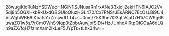 28wugjKicRuNzYSDWuoHNGlN1ISJNusaRn1rxANe33xjolj2ekHTN6IAJC2Vv5dj8h5QGXHkbRkUxdG8GUloQIuzHGL472/Cx7PNStJEsARNC7EcOsLBi9fJ4VsWghWBB9IKbafsYxZmjwdtTT4+s+0nm/Z5K3be7O3qLVspD7H1i7CW9g6KuwaZO1w5s/7rCmOWnS9Iqp3tZbbrAuwjbfSiDi+HzJUnhqXiRtpQIGOaA6dLQn9aZX/fqH7fzImXam2IkLeF5JYpTs+tLhx34w==